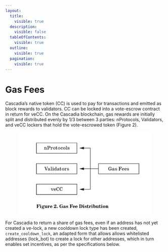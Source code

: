 ```yaml
---
layout:
  title:
    visible: true
  description:
    visible: false
  tableOfContents:
    visible: true
  outline:
    visible: true
  pagination:
    visible: true
---
```


# Gas Fees

Cascadia’s native token (CC) is used to pay for transactions and emitted as block rewards to validators.  CC can be locked into a vote-escrow contract in return for veCC.  On the Cascadia blockchain, gas rewards are initially split and distributed evenly by 1/3 between 3 parties: nProtocols, Validators, and veCC lockers that hold the vote-escrowed token (Figure 2).

<figure><img src="../../.gitbook/assets/image (8).png" alt=""><figcaption></figcaption></figure>

For Cascadia to return a share of gas fees, even if an address has not yet created a ve-lock, a new cooldown lock type has been created, `create_cooldown_lock`, an adapted form that allows allows whitelisted addresses (lock\_bot) to create a lock for other addresses, which in turn enables set incentives, as per the specifications below.

<figure><img src="https://lh4.googleusercontent.com/kh0BZlc2RWONNjTjogq3192Riz7dHuOkibLb0SRT6h_pXM9BFjDoXIaoIOjobf-H6XLuNUUSp6WnSTXoBcFueJjCKXtJbSny1fozT2N3_vODvWS2K_-NPDzy60QDkcvWbvPSgAZ0ABYge38nG_H9d_0" alt=""><figcaption></figcaption></figure>
